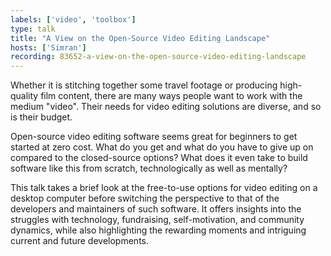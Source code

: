 ```yaml
---
labels: ['video', 'toolbox']
type: talk
title: "A View on the Open-Source Video Editing Landscape"
hosts: ['Simran']
recording: 83652-a-view-on-the-open-source-video-editing-landscape
---
```


Whether it is stitching together some travel footage or producing high-quality film content, there are many ways people want to work with the medium "video". Their needs for video editing solutions are diverse, and so is their budget.

Open-source video editing software seems great for beginners to get started at zero cost. What do you get and what do you have to give up on compared to the closed-source options? What does it even take to build software like this from scratch, technologically as well as mentally?

This talk takes a brief look at the free-to-use options for video editing on a desktop computer before switching the perspective to that of the developers and maintainers of such software. It offers insights into the struggles with technology, fundraising, self-motivation, and community dynamics, while also highlighting the rewarding moments and intriguing current and future developments.

